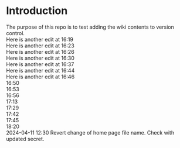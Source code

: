 # Introduction

The purpose of this repo is to test adding the wiki contents to version control.  
Here is another edit at 16:19  
Here is another edit at 16:23  
Here is another edit at 16:26  
Here is another edit at 16:30  
Here is another edit at 16:37  
Here is another edit at 16:44  
Here is another edit at 16:46  
16:50  
16:53  
16:56  
17:13  
17:29  
17:42  
17:45  
18:20  
2024-04-11 12:30
Revert change of home page file name.
Check with updated secret.

